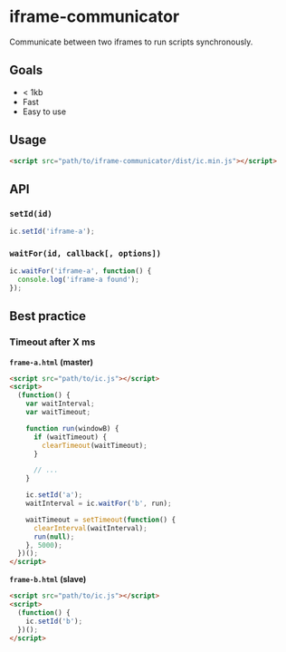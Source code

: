 # iframe-communicator
Communicate between two iframes to run scripts synchronously.

## Goals
- < 1kb
- Fast
- Easy to use

## Usage
```html
<script src="path/to/iframe-communicator/dist/ic.min.js"></script>
```

## API
### `setId(id)`
```javascript
ic.setId('iframe-a');
```

### `waitFor(id, callback[, options])`
```javascript
ic.waitFor('iframe-a', function() {
  console.log('iframe-a found');
});
```

## Best practice
### Timeout after X ms
**`frame-a.html` (master)**
```html
<script src="path/to/ic.js"></script>
<script>
  (function() {
    var waitInterval;
    var waitTimeout;

    function run(windowB) {
      if (waitTimeout) {
        clearTimeout(waitTimeout);
      }

      // ...
    }

    ic.setId('a');
    waitInterval = ic.waitFor('b', run);

    waitTimeout = setTimeout(function() {
      clearInterval(waitInterval);
      run(null);
    }, 5000);
  })();
</script>
```

**`frame-b.html` (slave)**
```html
<script src="path/to/ic.js"></script>
<script>
  (function() {
    ic.setId('b');
  })();
</script>
```
